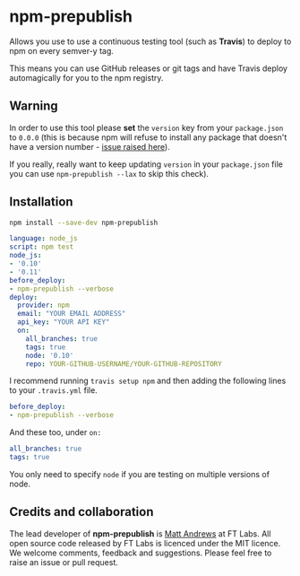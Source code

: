 # npm-prepublish

Allows you use to use a continuous testing tool (such as **Travis**) to deploy to npm on every semver-y tag.

This means you can use GitHub releases or git tags and have Travis deploy automagically for you to the npm registry.

## Warning

In order to use this tool please **set** the `version` key from your `package.json` to `0.0.0` (this is because npm will refuse to install any package that doesn't have a version number - [issue raised here](https://github.com/npm/npm/issues/7105)).

If you really, really want to keep updating `version` in your `package.json` file you can use `npm-prepublish --lax` to skip this check).

## Installation

```sh
npm install --save-dev npm-prepublish
```

```yml
language: node_js
script: npm test
node_js:
- '0.10'
- '0.11'
before_deploy:
- npm-prepublish --verbose
deploy:
  provider: npm
  email: "YOUR EMAIL ADDRESS"
  api_key: "YOUR API KEY"
  on:
    all_branches: true
    tags: true
    node: '0.10'
    repo: YOUR-GITHUB-USERNAME/YOUR-GITHUB-REPOSITORY
```

I recommend running `travis setup npm` and then adding the following lines to your `.travis.yml` file.

```yml
before_deploy:
- npm-prepublish --verbose
```

And these too, under `on:`

```yml
all_branches: true
tags: true
```

You only need to specify `node` if you are testing on multiple versions of node.

## Credits and collaboration ##

The lead developer of **npm-prepublish** is [Matt Andrews](http://twitter.com/andrewsmatt) at FT Labs. All open source code released by FT Labs is licenced under the MIT licence. We welcome comments, feedback and suggestions.  Please feel free to raise an issue or pull request.
